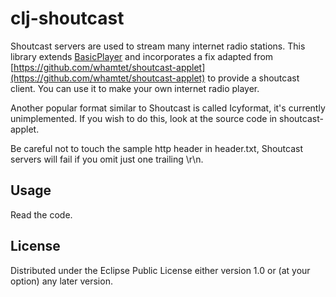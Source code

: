 # clj-shoutcast

Shoutcast servers are used to stream many internet radio stations.  This library extends [BasicPlayer](http://www.javazoom.net/jlgui/api.html) and incorporates a fix adapted from [https://github.com/whamtet/shoutcast-applet](https://github.com/whamtet/shoutcast-applet) to provide a shoutcast client.  You can use it to make your own internet radio player.

Another popular format similar to Shoutcast is called Icyformat, it's currently unimplemented.  If you wish to do this, look at the source code in shoutcast-applet.

Be careful not to touch the sample http header in header.txt, Shoutcast servers will fail if you omit just one trailing \r\n.

## Usage

Read the code.

## License

Distributed under the Eclipse Public License either version 1.0 or (at
your option) any later version.
